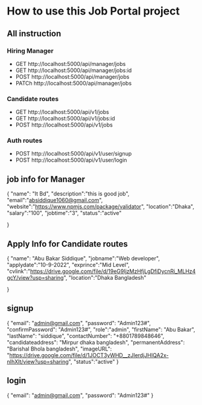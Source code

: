 # How to use this  Job Portal project

## All instruction
### Hiring Manager
* GET http://localhost:5000/api/manager/jobs
* GET http://localhost:5000/api/manager/jobs:id
* POST http://localhost:5000/api/manager/jobs
* PATCh http://localhost:5000/api/manager/jobs

### Candidate routes
* GET http://localhost:5000/api/v1/jobs
* GET http://localhost:5000/api/v1/jobs:id
* POST http://localhost:5000/api/v1/jobs

### Auth routes
* POST http://localhost:5000/api/v1/user/signup
* POST http://localhost:5000/api/v1/user/login




## job info for Manager

{
    "name": "It Bd",
    "description":"this is good job",
    "email":"absiddique1060@gmail.com",
    "website":"https://www.npmjs.com/package/validator",
    "location":"Dhaka",
    "salary":"100",
    "jobtime":"3",
    "status":"active"
  

}


## Apply Info for Candidate routes

{
    "name": "Abu Bakar Siddique",
    "jobname":"Web developer",
    "applydate":"10-9-2022",
    "exprince":"Mid Level",
    "cvlink":"https://drive.google.com/file/d/19eG9IjzMzHfjLgDfiDycnRi_MLHz4gcY/view?usp=sharing",
    "location":"Dhaka Bangladesh"


}

## signup

{
    "email": "admin@gmail.com",
    "password": "Admin123#",
    "confirmPassword": "Admin123#",
    "role":"admin",
    "firstName": "Abu Bakar",
    "lastName": "siddique",
    "contactNumber": "+8801789848646",
    "candidateaddress": "Mirpur dhaka bangladesh",
    "permanentAddress": "Barishal Bhola bangladesh",
    "imageURL": "https://drive.google.com/file/d/1JOCT3yWHD__zJIerdjJHIQA2x-nIhXlt/view?usp=sharing",
    "status":"active"
}

## login
{
    "email": "admin@gmail.com",
    "password": "Admin123#"
}
